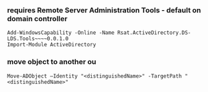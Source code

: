 ### requires Remote Server Administration Tools - default on domain controller
```
Add-WindowsCapability -Online -Name Rsat.ActiveDirectory.DS-LDS.Tools~~~~0.0.1.0
Import-Module ActiveDirectory
```

### move object to another ou
```
Move-ADObject –Identity "<distinguishedName>" -TargetPath "<distinguishedName>"
```

